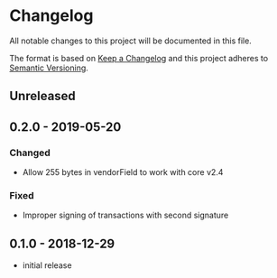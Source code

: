 # Changelog

All notable changes to this project will be documented in this file.

The format is based on [Keep a Changelog](http://keepachangelog.com/en/1.0.0/)
and this project adheres to [Semantic Versioning](http://semver.org/spec/v2.0.0.html).

## Unreleased

## 0.2.0 - 2019-05-20

### Changed
- Allow 255 bytes in vendorField to work with core v2.4

### Fixed
- Improper signing of transactions with second signature

## 0.1.0 - 2018-12-29

- initial release
